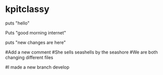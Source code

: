 kpitclassy
==========

puts "hello"

Puts "good morning internet"

puts "new changes are here"


#Add a new comment
#She sells seashells by the seashore
#We are both changing different files
 
#I made a new branch develop